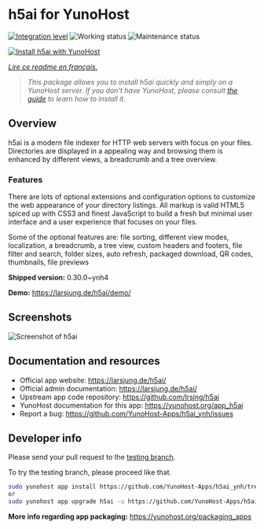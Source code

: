 <!--
N.B.: This README was automatically generated by https://github.com/YunoHost/apps/tree/master/tools/README-generator
It shall NOT be edited by hand.
-->

# h5ai for YunoHost

[![Integration level](https://dash.yunohost.org/integration/h5ai.svg)](https://dash.yunohost.org/appci/app/h5ai) ![Working status](https://ci-apps.yunohost.org/ci/badges/h5ai.status.svg) ![Maintenance status](https://ci-apps.yunohost.org/ci/badges/h5ai.maintain.svg)

[![Install h5ai with YunoHost](https://install-app.yunohost.org/install-with-yunohost.svg)](https://install-app.yunohost.org/?app=h5ai)

*[Lire ce readme en français.](./README_fr.md)*

> *This package allows you to install h5ai quickly and simply on a YunoHost server.
If you don't have YunoHost, please consult [the guide](https://yunohost.org/#/install) to learn how to install it.*

## Overview

h5ai is a modern file indexer for HTTP web servers with focus on your files. Directories are displayed in a appealing way and browsing them is enhanced by different views, a breadcrumb and a tree overview.

### Features

There are lots of optional extensions and configuration options to customize the web appearance of your directory listings. All markup is valid HTML5 spiced up with CSS3 and finest JavaScript to build a fresh but minimal user interface and a user experience that focuses on your files.

Some of the optional features are: file sorting, different view modes, localization, a breadcrumb, a tree view, custom headers and footers, file filter and search, folder sizes, auto refresh, packaged download, QR codes, thumbnails, file previews


**Shipped version:** 0.30.0~ynh4

**Demo:** https://larsjung.de/h5ai/demo/

## Screenshots

![Screenshot of h5ai](./doc/screenshots/screenshot.jpg)

## Documentation and resources

* Official app website: <https://larsjung.de/h5ai/>
* Official admin documentation: <https://larsjung.de/h5ai/>
* Upstream app code repository: <https://github.com/lrsjng/h5ai>
* YunoHost documentation for this app: <https://yunohost.org/app_h5ai>
* Report a bug: <https://github.com/YunoHost-Apps/h5ai_ynh/issues>

## Developer info

Please send your pull request to the [testing branch](https://github.com/YunoHost-Apps/h5ai_ynh/tree/testing).

To try the testing branch, please proceed like that.

``` bash
sudo yunohost app install https://github.com/YunoHost-Apps/h5ai_ynh/tree/testing --debug
or
sudo yunohost app upgrade h5ai -u https://github.com/YunoHost-Apps/h5ai_ynh/tree/testing --debug
```

**More info regarding app packaging:** <https://yunohost.org/packaging_apps>
